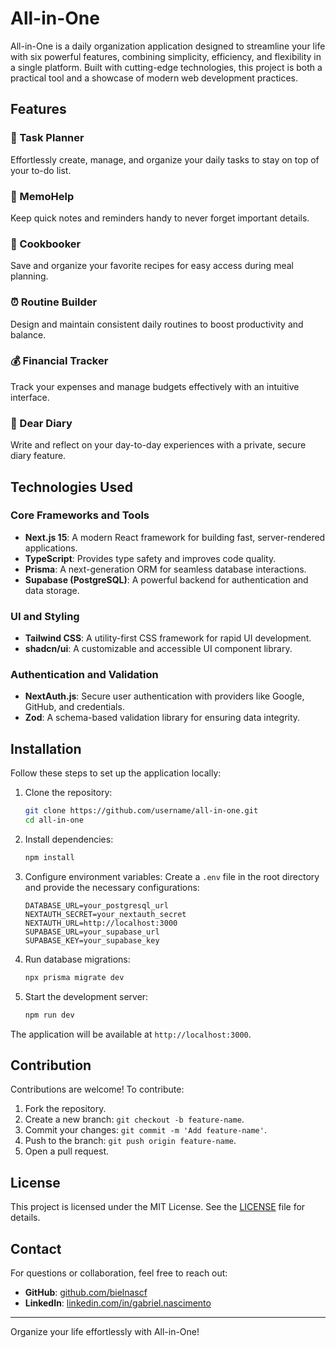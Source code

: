 # All-in-One

All-in-One is a daily organization application designed to streamline your life with six powerful features, combining simplicity, efficiency, and flexibility in a single platform. Built with cutting-edge technologies, this project is both a practical tool and a showcase of modern web development practices.

## Features

### 🌟 Task Planner
Effortlessly create, manage, and organize your daily tasks to stay on top of your to-do list.

### 📝 MemoHelp
Keep quick notes and reminders handy to never forget important details.

### 🍳 Cookbooker
Save and organize your favorite recipes for easy access during meal planning.

### ⏰ Routine Builder
Design and maintain consistent daily routines to boost productivity and balance.

### 💰 Financial Tracker
Track your expenses and manage budgets effectively with an intuitive interface.

### 📖 Dear Diary
Write and reflect on your day-to-day experiences with a private, secure diary feature.

## Technologies Used

### Core Frameworks and Tools
- **Next.js 15**: A modern React framework for building fast, server-rendered applications.
- **TypeScript**: Provides type safety and improves code quality.
- **Prisma**: A next-generation ORM for seamless database interactions.
- **Supabase (PostgreSQL)**: A powerful backend for authentication and data storage.

### UI and Styling
- **Tailwind CSS**: A utility-first CSS framework for rapid UI development.
- **shadcn/ui**: A customizable and accessible UI component library.

### Authentication and Validation
- **NextAuth.js**: Secure user authentication with providers like Google, GitHub, and credentials.
- **Zod**: A schema-based validation library for ensuring data integrity.

## Installation

Follow these steps to set up the application locally:

1. Clone the repository:
   ```bash
   git clone https://github.com/username/all-in-one.git
   cd all-in-one
   ```

2. Install dependencies:
   ```bash
   npm install
   ```

3. Configure environment variables:
   Create a `.env` file in the root directory and provide the necessary configurations:
   ```env
   DATABASE_URL=your_postgresql_url
   NEXTAUTH_SECRET=your_nextauth_secret
   NEXTAUTH_URL=http://localhost:3000
   SUPABASE_URL=your_supabase_url
   SUPABASE_KEY=your_supabase_key
   ```

4. Run database migrations:
   ```bash
   npx prisma migrate dev
   ```

5. Start the development server:
   ```bash
   npm run dev
   ```

The application will be available at `http://localhost:3000`.

## Contribution

Contributions are welcome! To contribute:

1. Fork the repository.
2. Create a new branch: `git checkout -b feature-name`.
3. Commit your changes: `git commit -m 'Add feature-name'`.
4. Push to the branch: `git push origin feature-name`.
5. Open a pull request.

## License

This project is licensed under the MIT License. See the [LICENSE](LICENSE) file for details.

## Contact

For questions or collaboration, feel free to reach out:

- **GitHub**: [github.com/bielnascf](https://github.com/bielnascf)
- **LinkedIn**: [linkedin.com/in/gabriel.nascimento](https://www.linkedin.com/in/gabriel-nascimento-484450255/)

---
Organize your life effortlessly with All-in-One!

